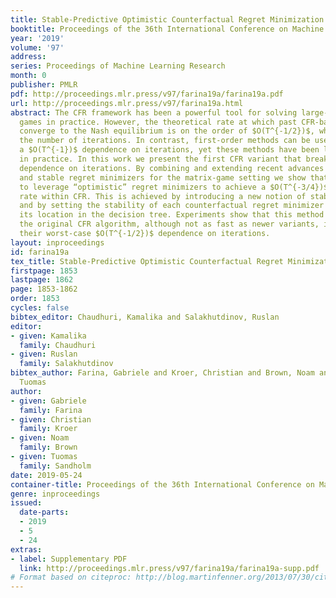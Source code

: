 ```yaml
---
title: Stable-Predictive Optimistic Counterfactual Regret Minimization
booktitle: Proceedings of the 36th International Conference on Machine Learning
year: '2019'
volume: '97'
address: 
series: Proceedings of Machine Learning Research
month: 0
publisher: PMLR
pdf: http://proceedings.mlr.press/v97/farina19a/farina19a.pdf
url: http://proceedings.mlr.press/v97/farina19a.html
abstract: The CFR framework has been a powerful tool for solving large-scale extensive-form
  games in practice. However, the theoretical rate at which past CFR-based algorithms
  converge to the Nash equilibrium is on the order of $O(T^{-1/2})$, where $T$ is
  the number of iterations. In contrast, first-order methods can be used to achieve
  a $O(T^{-1})$ dependence on iterations, yet these methods have been less successful
  in practice. In this work we present the first CFR variant that breaks the square-root
  dependence on iterations. By combining and extending recent advances on predictive
  and stable regret minimizers for the matrix-game setting we show that it is possible
  to leverage “optimistic” regret minimizers to achieve a $O(T^{-3/4})$ convergence
  rate within CFR. This is achieved by introducing a new notion of stable-predictivity,
  and by setting the stability of each counterfactual regret minimizer relative to
  its location in the decision tree. Experiments show that this method is faster than
  the original CFR algorithm, although not as fast as newer variants, in spite of
  their worst-case $O(T^{-1/2})$ dependence on iterations.
layout: inproceedings
id: farina19a
tex_title: Stable-Predictive Optimistic Counterfactual Regret Minimization
firstpage: 1853
lastpage: 1862
page: 1853-1862
order: 1853
cycles: false
bibtex_editor: Chaudhuri, Kamalika and Salakhutdinov, Ruslan
editor:
- given: Kamalika
  family: Chaudhuri
- given: Ruslan
  family: Salakhutdinov
bibtex_author: Farina, Gabriele and Kroer, Christian and Brown, Noam and Sandholm,
  Tuomas
author:
- given: Gabriele
  family: Farina
- given: Christian
  family: Kroer
- given: Noam
  family: Brown
- given: Tuomas
  family: Sandholm
date: 2019-05-24
container-title: Proceedings of the 36th International Conference on Machine Learning
genre: inproceedings
issued:
  date-parts:
  - 2019
  - 5
  - 24
extras:
- label: Supplementary PDF
  link: http://proceedings.mlr.press/v97/farina19a/farina19a-supp.pdf
# Format based on citeproc: http://blog.martinfenner.org/2013/07/30/citeproc-yaml-for-bibliographies/
---
```

